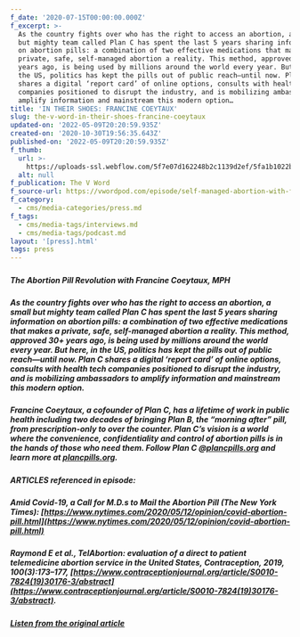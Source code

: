```yaml
---
f_date: '2020-07-15T00:00:00.000Z'
f_excerpt: >-
  As the country fights over who has the right to access an abortion, a small
  but mighty team called Plan C has spent the last 5 years sharing information
  on abortion pills: a combination of two effective medications that makes a
  private, safe, self-managed abortion a reality. This method, approved 30+
  years ago, is being used by millions around the world every year. But here, in
  the US, politics has kept the pills out of public reach—until now. Plan C
  shares a digital ‘report card’ of online options, consults with health tech
  companies positioned to disrupt the industry, and is mobilizing ambassadors to
  amplify information and mainstream this modern option…
title: 'IN THEIR SHOES: FRANCINE COEYTAUX'
slug: the-v-word-in-their-shoes-francine-coeytaux
updated-on: '2022-05-09T20:20:59.935Z'
created-on: '2020-10-30T19:56:35.643Z'
published-on: '2022-05-09T20:20:59.935Z'
f_thumb:
  url: >-
    https://uploads-ssl.webflow.com/5f7e07d162248b2c1139d2ef/5fa1b1022b5585e177781111_THE%20V%20WORD-%20IN%20THEIR%20SHOES-%20FRANCINE%20COEYTAUX.png
  alt: null
f_publication: The V Word
f_source-url: https://vwordpod.com/episode/self-managed-abortion-with-francine-coeytaux/
f_category:
  - cms/media-categories/press.md
f_tags:
  - cms/media-tags/interviews.md
  - cms/media-tags/podcast.md
layout: '[press].html'
tags: press
---
```


#####   

##### **_The Abortion Pill Revolution_ with Francine Coeytaux, MPH**

##### As the country fights over who has the right to access an abortion, a small but mighty team called Plan C has spent the last 5 years sharing information on abortion pills: a combination of two effective medications that makes a private, safe, self-managed abortion a reality. This method, approved 30+ years ago, is being used by millions around the world every year. But here, in the US, politics has kept the pills out of public reach—until now. Plan C shares a digital ‘report card’ of online options, consults with health tech companies positioned to disrupt the industry, and is mobilizing ambassadors to amplify information and mainstream this modern option.

##### Francine Coeytaux, a cofounder of Plan C, has a lifetime of work in public health including two decades of bringing Plan B, the “morning after” pill, from prescription-only to over the counter. Plan C’s vision is a world where the convenience, confidentiality and control of abortion pills is in the hands of those who need them. Follow Plan C @[plancpills.org](https://plancpills.org/) and learn more at [plancpills.org](https://plancpills.org/).

#####   

##### **ARTICLES referenced in episode:** 

##### **Amid Covid-19, a Call for M.D.s to Mail the Abortion Pill _(The New York Times):_** [https://www.nytimes.com/2020/05/12/opinion/covid-abortion-pill.html](https://www.nytimes.com/2020/05/12/opinion/covid-abortion-pill.html)

##### Raymond E et al., TelAbortion: evaluation of a direct to patient telemedicine abortion service in the United States, _Contraception,_ 2019, 100(3):173–177, [https://www.contraceptionjournal.org/article/S0010-7824(19)30176-3/abstract](https://www.contraceptionjournal.org/article/S0010-7824(19)30176-3/abstract).  

##### [Listen from the original article](https://vwordpod.com/episode/self-managed-abortion-with-francine-coeytaux/)
